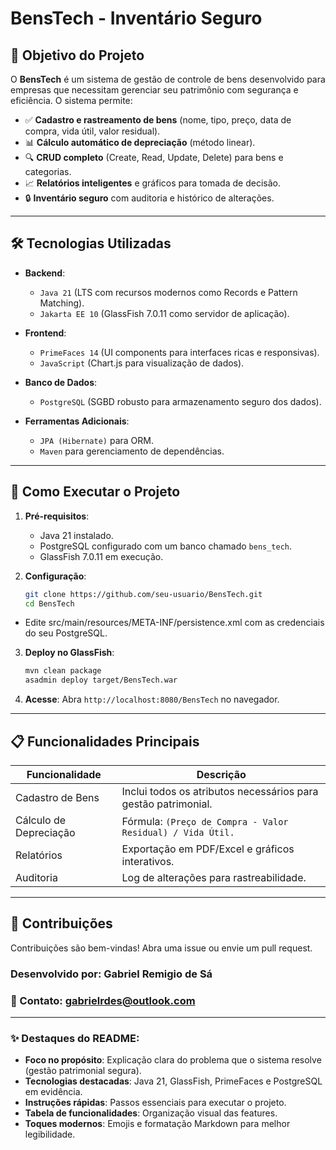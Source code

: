 # BensTech - Inventário Seguro

## 📌 **Objetivo do Projeto**
O **BensTech** é um sistema de gestão de controle de bens desenvolvido para empresas que necessitam gerenciar seu patrimônio com segurança e eficiência. O sistema permite:

- ✅ **Cadastro e rastreamento de bens** (nome, tipo, preço, data de compra, vida útil, valor residual).  
- 📊 **Cálculo automático de depreciação** (método linear).  
- 🔍 **CRUD completo** (Create, Read, Update, Delete) para bens e categorias.  
- 📈 **Relatórios inteligentes** e gráficos para tomada de decisão.  
- 🔒 **Inventário seguro** com auditoria e histórico de alterações.  

---

## 🛠 **Tecnologias Utilizadas**
- **Backend**:  
  - `Java 21` (LTS com recursos modernos como Records e Pattern Matching).  
  - `Jakarta EE 10` (GlassFish 7.0.11 como servidor de aplicação).  

- **Frontend**:  
  - `PrimeFaces 14` (UI components para interfaces ricas e responsivas).  
  - `JavaScript` (Chart.js para visualização de dados).  

- **Banco de Dados**:  
  - `PostgreSQL` (SGBD robusto para armazenamento seguro dos dados).  

- **Ferramentas Adicionais**:  
  - `JPA (Hibernate)` para ORM.  
  - `Maven` para gerenciamento de dependências.  

---

## 🚀 **Como Executar o Projeto**
1. **Pré-requisitos**:  
   - Java 21 instalado.  
   - PostgreSQL configurado com um banco chamado `bens_tech`.  
   - GlassFish 7.0.11 em execução.  

2. **Configuração**:  
   ```bash
   git clone https://github.com/seu-usuario/BensTech.git
   cd BensTech
   ```
   
  - Edite src/main/resources/META-INF/persistence.xml com as credenciais do seu PostgreSQL.

3. **Deploy no GlassFish**:
    ```bash
    mvn clean package
    asadmin deploy target/BensTech.war
    ```
4. **Acesse**:
    Abra `http://localhost:8080/BensTech` no navegador.
   
---


## 📋 Funcionalidades Principais
|Funcionalidade	|Descrição|
|-----------------|----------|
|Cadastro de Bens|	Inclui todos os atributos necessários para gestão patrimonial.|
|Cálculo de Depreciação	| Fórmula: `(Preço de Compra - Valor Residual) / Vida Útil.`|
|Relatórios	| Exportação em PDF/Excel e gráficos interativos.|
|Auditoria	| Log de alterações para rastreabilidade.|

---

## 🤝 Contribuições

Contribuições são bem-vindas! Abra uma issue ou envie um pull request.

### Desenvolvido por: Gabriel Remigio de Sá
### 📧 Contato: gabrielrdes@outlook.com

---

### ✨ **Destaques do README**:
- **Foco no propósito**: Explicação clara do problema que o sistema resolve (gestão patrimonial segura).  
- **Tecnologias destacadas**: Java 21, GlassFish, PrimeFaces e PostgreSQL em evidência.  
- **Instruções rápidas**: Passos essenciais para executar o projeto.  
- **Tabela de funcionalidades**: Organização visual das features.  
- **Toques modernos**: Emojis e formatação Markdown para melhor legibilidade.  
